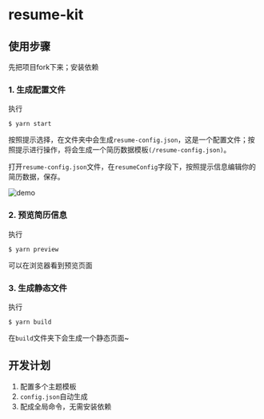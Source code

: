 # resume-kit
## 使用步骤
先把项目fork下来；安装依赖

### 1. 生成配置文件
执行
```
$ yarn start
```
按照提示选择，在文件夹中会生成`resume-config.json`，这是一个配置文件；按照提示进行操作，将会生成一个简历数据模板`(/resume-config.json)`。

打开`resume-config.json`文件，在`resumeConfig`字段下，按照提示信息编辑你的简历数据，保存。

![demo](https://s22.postimg.cc/g6jvl1gwx/image.gif)
### 2. 预览简历信息
执行
```
$ yarn preview
```
可以在浏览器看到预览页面
### 3. 生成静态文件
执行
```
$ yarn build
```
在`build`文件夹下会生成一个静态页面~

## 开发计划
1. 配置多个主题模板
2. `config.json`自动生成
3. 配成全局命令，无需安装依赖